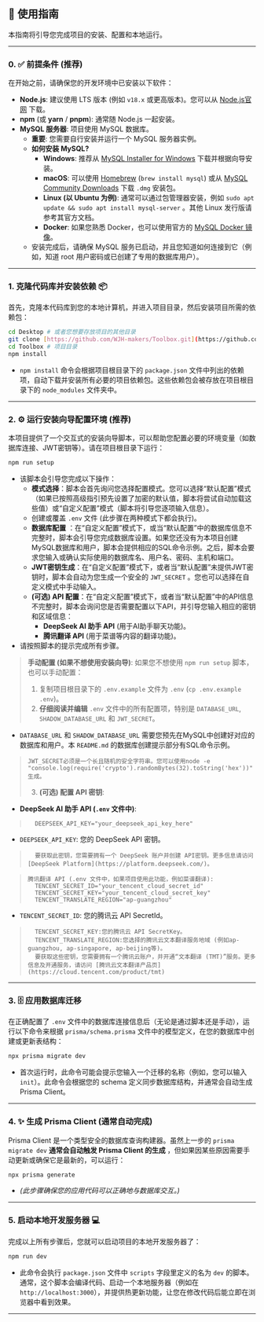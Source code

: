 ## 🚀 使用指南

本指南将引导您完成项目的安装、配置和本地运行。

---

### 0. ✅ 前提条件 (推荐)

在开始之前，请确保您的开发环境中已安装以下软件：

* **Node.js**: 建议使用 LTS 版本 (例如 `v18.x` 或更高版本)。您可以从 [Node.js官网](https://nodejs.org/) 下载。
* **npm** (或 **yarn** / **pnpm**): 通常随 Node.js 一起安装。
* **MySQL 服务器**: 项目使用 MySQL 数据库。
    * **重要**: 您需要自行安装并运行一个 MySQL 服务器实例。
    * **如何安装 MySQL?**
        * **Windows**: 推荐从 [MySQL Installer for Windows](https://dev.mysql.com/downloads/installer/) 下载并根据向导安装。
        * **macOS**: 可以使用 [Homebrew](https://brew.sh/) (`brew install mysql`)
          或从 [MySQL Community Downloads](https://dev.mysql.com/downloads/mysql/) 下载 `.dmg` 安装包。
        * **Linux (以 Ubuntu 为例)**: 通常可以通过包管理器安装，例如 `sudo apt update && sudo apt install mysql-server`
          。其他 Linux 发行版请参考其官方文档。
        * **Docker**: 如果您熟悉 Docker，也可以使用官方的 [MySQL Docker 镜像](https://hub.docker.com/_/mysql)。
    * 安装完成后，请确保 MySQL 服务已启动，并且您知道如何连接到它（例如，知道 root 用户密码或已创建了专用的数据库用户）。

---

### 1. 克隆代码库并安装依赖 📦

首先，克隆本代码库到您的本地计算机，并进入项目目录，然后安装项目所需的依赖包：

```bash
cd Desktop # 或者您想要存放项目的其他目录
git clone [https://github.com/WJH-makers/Toolbox.git](https://github.com/WJH-makers/Toolbox.git) # 克隆代码库
cd Toolbox # 项目目录
npm install
```

* `npm install` 命令会根据项目根目录下的 `package.json` 文件中列出的依赖项，自动下载并安装所有必要的项目依赖包。这些依赖包会被存放在项目根目录下的
  `node_modules` 文件夹中。

---

### 2. ⚙️ 运行安装向导配置环境 (推荐)

本项目提供了一个交互式的安装向导脚本，可以帮助您配置必要的环境变量（如数据库连接、JWT密钥等）。请在项目根目录下运行：

```bash
npm run setup
```
* 该脚本会引导您完成以下操作：
    * **模式选择**：脚本会首先询问您选择配置模式。您可以选择“默认配置”模式（如果已按照高级指引预先设置了加密的默认值，脚本将尝试自动加载这些值）或“自定义配置”模式（脚本将引导您逐项输入信息）。
    * 创建或覆盖 `.env` 文件 (此步骤在两种模式下都会执行)。
    * **数据库配置**
      ：在“自定义配置”模式下，或当“默认配置”中的数据库信息不完整时，脚本会引导您完成数据库设置。如果您还没有为本项目创建MySQL数据库和用户，脚本会提供相应的SQL命令示例。之后，脚本会要求您输入或确认实际使用的数据库名、用户名、密码、主机和端口。
    * **JWT密钥生成**：在“自定义配置”模式下，或者当“默认配置”未提供JWT密钥时，脚本会自动为您生成一个安全的 `JWT_SECRET`
      。您也可以选择在自定义模式中手动输入。
    * **(可选) API 配置**：在“自定义配置”模式下，或者当“默认配置”中的API信息不完整时，脚本会询问您是否需要配置以下API，并引导您输入相应的密钥和区域信息：
        * **DeepSeek AI 助手 API** (用于AI助手聊天功能)。
        * **腾讯翻译 API** (用于菜谱等内容的翻译功能)。
* 请按照脚本的提示完成所有步骤。

> **手动配置 (如果不想使用安装向导)**:
> 如果您不想使用 `npm run setup` 脚本，也可以手动配置：
> 1. 复制项目根目录下的 `.env.example` 文件为 `.env` (`cp .env.example .env`)。
> 2. **仔细阅读并编辑** `.env` 文件中的所有配置项，特别是 `DATABASE_URL`, `SHADOW_DATABASE_URL` 和 `JWT_SECRET`。

* `DATABASE_URL` 和 `SHADOW_DATABASE_URL` 需要您预先在MySQL中创建好对应的数据库和用户。本 `README.md` 的数据库创建提示部分有SQL命令示例。

>     JWT_SECRET必须是一个长且随机的安全字符串。您可以使用node -e "console.log(require('crypto').randomBytes(32).toString('hex'))" 生成。
> 3. **(可选) 配置 API 密钥**:

* **DeepSeek AI 助手 API (`.env` 文件中)**:
>       DEEPSEEK_API_KEY="your_deepseek_api_key_here"
>
* `DEEPSEEK_API_KEY`: 您的 DeepSeek API 密钥。

>       要获取此密钥，您需要拥有一个 DeepSeek 账户并创建 API密钥。更多信息请访问 [DeepSeek Platform](https://platform.deepseek.com/)。

>     腾讯翻译 API (.env 文件中，如果项目使用此功能，例如菜谱翻译):
>       TENCENT_SECRET_ID="your_tencent_cloud_secret_id"
>       TENCENT_SECRET_KEY="your_tencent_cloud_secret_key"
>       TENCENT_TRANSLATE_REGION="ap-guangzhou"
>
>
* `TENCENT_SECRET_ID`: 您的腾讯云 API SecretId。

>       TENCENT_SECRET_KEY:您的腾讯云 API SecretKey。
>       TENCENT_TRANSLATE_REGION:您选择的腾讯云文本翻译服务地域 (例如ap-guangzhou, ap-singapore, ap-beijing等)。
>       要获取这些密钥，您需要拥有一个腾讯云账户，并开通“文本翻译 (TMT)”服务。更多信息及开通服务，请访问 [腾讯云文本翻译产品页](https://cloud.tencent.com/product/tmt)
---

### 3. 🗄️ 应用数据库迁移

在正确配置了 `.env` 文件中的数据库连接信息后（无论是通过脚本还是手动），运行以下命令来根据 `prisma/schema.prisma`
文件中的模型定义，在您的数据库中创建或更新表结构：

```bash
npx prisma migrate dev
```

* 首次运行时，此命令可能会提示您输入一个迁移的名称（例如，您可以输入 `init`）。此命令会根据您的 schema 定义同步数据库结构，并通常会自动生成
  Prisma Client。

---

### 4. ✨ 生成 Prisma Client (通常自动完成)

Prisma Client 是一个类型安全的数据库查询构建器。虽然上一步的 `prisma migrate dev` **通常会自动触发 Prisma Client 的生成**
，但如果因某些原因需要手动更新或确保它是最新的，可以运行：

```bash
npx prisma generate
```
* *(此步骤确保您的应用代码可以正确地与数据库交互。)*

---

### 5. 启动本地开发服务器 💻

完成以上所有步骤后，您就可以启动项目的本地开发服务器了：

```bash
npm run dev
```

* 此命令会执行 `package.json` 文件中 `scripts` 字段里定义的名为 `dev` 的脚本。通常，这个脚本会编译代码、启动一个本地服务器（例如在
  `http://localhost:3000`），并提供热更新功能，让您在修改代码后能立即在浏览器中看到效果。

---